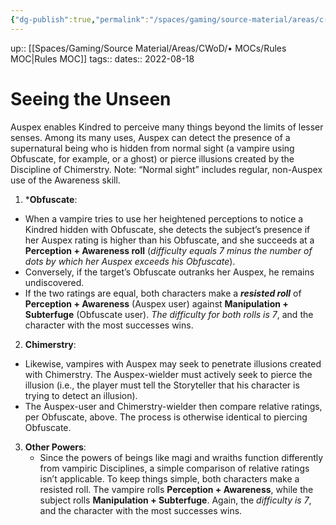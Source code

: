 ```yaml
---
{"dg-publish":true,"permalink":"/spaces/gaming/source-material/areas/c-wo-d/genre/vampire/v20/seeing-the-unseen/","dgHomeLink":true,"dgPassFrontmatter":true}
---
```


up:: [[Spaces/Gaming/Source Material/Areas/CWoD/• MOCs/Rules MOC|Rules MOC]]
tags:: 
dates:: 2022-08-18

# Seeing the Unseen
Auspex enables Kindred to perceive many things beyond the limits of lesser senses. Among its many uses, Auspex can detect the presence of a supernatural being who is hidden from normal sight (a vampire using Obfuscate, for example, or a ghost) or pierce illusions created by the Discipline of Chimerstry. Note: “Normal sight” includes regular, non-Auspex use of the Awareness skill. 

1) ***Obfuscate**: 
* When a vampire tries to use her heightened perceptions to notice a Kindred hidden with Obfuscate, she detects the subject’s presence if her Auspex rating is higher than his Obfuscate, and she succeeds at a **Perception + Awareness roll** (*difficulty equals 7 minus the number of dots by which her Auspex exceeds his Obfuscate*). 
* Conversely, if the target’s Obfuscate outranks her Auspex, he remains undiscovered. 
* If the two ratings are equal, both characters make a ***resisted roll*** of **Perception + Awareness** (Auspex user) against **Manipulation + Subterfuge** (Obfuscate user). *The difficulty for both rolls is 7*, and the character with the most successes wins. 

2) **Chimerstry**: 
* Likewise, vampires with Auspex may seek to penetrate illusions created with Chimerstry. The Auspex-wielder must actively seek to pierce the illusion (i.e., the player must tell the Storyteller that his character is trying to detect an illusion).
* The Auspex-user and Chimerstry-wielder then compare relative ratings, per Obfuscate, above. The process is otherwise identical to piercing Obfuscate.

3) **Other Powers**: 
   * Since the powers of beings like magi and wraiths function differently from vampiric Disciplines, a simple comparison of relative ratings isn’t applicable. To keep things simple, both characters make a resisted roll. The vampire rolls **Perception + Awareness**, while the subject rolls **Manipulation + Subterfuge**. Again, the *difficulty is 7*, and the character with the most successes wins.